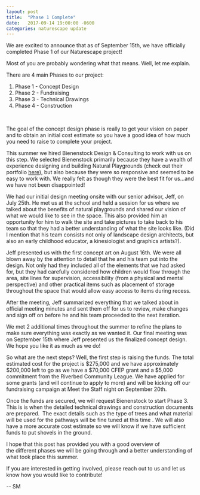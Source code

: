 ```yaml
---
layout: post
title:  "Phase 1 Complete"
date:   2017-09-14 19:00:00 -0600
categories: naturescape update
---
```


We are excited to announce that as of September 15th, we have officially completed Phase 1 of our Naturescape project!

Most of you are probably wondering what that means. Well, let me explain.

There are 4 main Phases to our project:

 1. Phase 1 - Concept Design
 1. Phase 2 - Fundraising
 1. Phase 3 - Technical Drawings
 1. Phase 4 - Construction

<br>

The goal of the concept design phase is really to get your vision on paper and to obtain an initial cost estimate so you have a good idea of how much you need to raise to complete your project.

This summer we hired Bienenstock Design & Consulting to work with us on this step. We selected Bienenstock primarily because they have a wealth of experience designing and building Natural Playgrounds (check out their portfolio [here](http://www.naturalplaygrounds.ca/portfolio)), but also because they were so responsive and seemed to be easy to work with. We really felt as though they were the best fit for us…and we have not been disappointed!

We had our initial design meeting onsite with our senior advisor, Jeff, on July 25th. He met us at the school and held a session for us where we talked about the benefits of natural playgrounds and shared our vision of what we would like to see in the space. This also provided him an opportunity for him to walk the site and take pictures to take back to his team so that they had a better understanding of what the site looks like. (Did I mention that his team consists not only of landscape design architects, but also an early childhood educator, a kinesiologist and graphics artists?).

Jeff presented us with the first concept art on August 16th. We were all blown away by the attention to detail that he and his team put into the design. Not only had they included all of the elements that we had asked for, but they had carefully considered how children would flow through the area, site lines for supervision, accessibility (from a physical and mental perspective) and other practical items such as placement of storage throughout the space that would allow easy access to items during recess.

After the meeting, Jeff summarized everything that we talked about in official meeting minutes and sent them off for us to review, make changes and sign off on before he and his team proceeded to the next iteration.

We met 2 additional times throughout the summer to refine the plans to make sure everything was exactly as we wanted it. Our final meeting was on September 15th where Jeff presented us the finalized concept design. We hope you like it as much as we do!

So what are the next steps? Well, the first step is raising the funds. The total estimated cost for the project is $275,000 and we have approximately $200,000 left to go as we have a $70,000 CFEP grant and a $5,000 commitment from the Riverbed Community League. We have applied for some grants (and will continue to apply to more) and will be kicking off our fundraising campaign at Meet the Staff night on September 20th.

Once the funds are secured, we will request Bienenstock to start Phase 3. This is is when the detailed technical drawings and construction documents are prepared.  The exact details such as the type of trees and what material will be used for the pathways will be fine tuned at this time . We will also have a more accurate cost estimate so we will know if we have sufficient funds to put shovels in the ground.

I hope that this post has provided you with a good overview of the different phases we will be going through and a better understanding of what took place this summer.

If you are interested in getting involved, please reach out to us and let us know how you would like to contribute!

 -- SM
